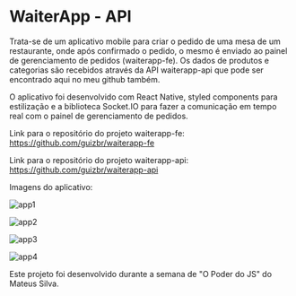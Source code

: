 # WaiterApp - API
Trata-se de um aplicativo mobile para criar o pedido de uma mesa de um restaurante, onde após confirmado o pedido, o mesmo é enviado ao painel de gerenciamento de pedidos (waiterapp-fe). Os dados de produtos e categorias são recebidos através da API waiterapp-api que pode ser encontrado aqui no meu github também.

O aplicativo foi desenvolvido com React Native, styled components para estilização e a biblioteca Socket.IO para fazer a comunicação em tempo real com o painel de gerenciamento de pedidos.

Link para o repositório do projeto waiterapp-fe: https://github.com/guizbr/waiterapp-fe

Link para o repositório do projeto waiterapp-api: https://github.com/guizbr/waiterapp-api

Imagens do aplicativo:

![app1](https://user-images.githubusercontent.com/55899678/222972278-bef4bad2-9846-4c60-bb9f-1e8796c9ad71.jpg)


![app2](https://user-images.githubusercontent.com/55899678/222972290-e1ff12fd-2f3f-499c-822a-d7c3145984a6.jpg)


![app3](https://user-images.githubusercontent.com/55899678/222972294-c979233c-93f1-420d-8ec6-9e79c3623e61.jpg)


![app4](https://user-images.githubusercontent.com/55899678/222972299-ebbab1b1-6658-4d3e-a1b6-102d1431c903.jpg)


Este projeto foi desenvolvido durante a semana de "O Poder do JS" do Mateus Silva.
